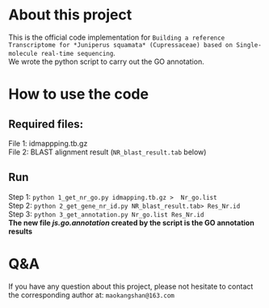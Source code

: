 # About this project 
This is the official code implementation for `Building a reference Transcriptome for *Juniperus squamata* (Cupressaceae) based on Single-molecule real-time sequencing`.  
We wrote the python script to carry out the GO annotation.

# How to use the code
## Required files:
File 1: idmappping.tb.gz  
File 2: BLAST alignment result (`NR_blast_result.tab` below) 
## Run  
Step 1: `python 1_get_nr_go.py idmapping.tb.gz >  Nr_go.list`  
Step 2: `python 2_get_gene_nr_id.py NR_blast_result.tab> Res_Nr.id`  
Step 3: `python 3_get_annotation.py Nr_go.list Res_Nr.id`  
**The new file *js.go.annotation* created by the script is the GO annotation results**

# Q&A  
If you have any question about this project, please not hesitate to contact the corresponding author at: `maokangshan@163.com` 